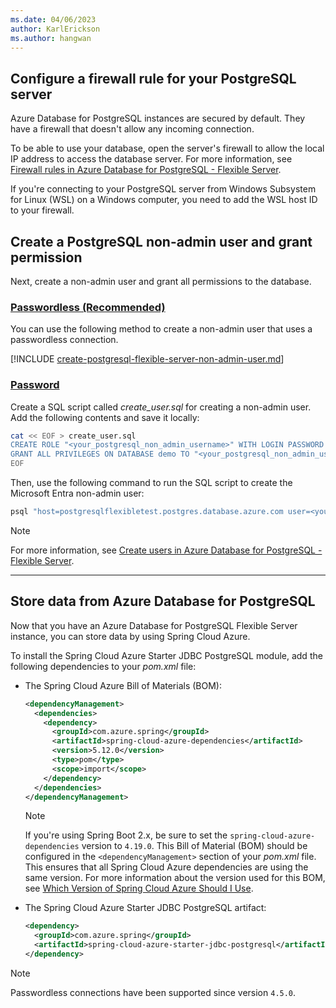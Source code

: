 ```yaml
---
ms.date: 04/06/2023
author: KarlErickson
ms.author: hangwan
---
```


## Configure a firewall rule for your PostgreSQL server

Azure Database for PostgreSQL instances are secured by default. They have a firewall that doesn't allow any incoming connection.

To be able to use your database, open the server's firewall to allow the local IP address to access the database server. For more information, see [Firewall rules in Azure Database for PostgreSQL - Flexible Server](/azure/postgresql/flexible-server/concepts-firewall-rules).

If you're connecting to your PostgreSQL server from Windows Subsystem for Linux (WSL) on a Windows computer, you need to add the WSL host ID to your firewall.

## Create a PostgreSQL non-admin user and grant permission

Next, create a non-admin user and grant all permissions to the database.

### [Passwordless (Recommended)](#tab/passwordless)

You can use the following method to create a non-admin user that uses a passwordless connection.

[!INCLUDE [create-postgresql-flexible-server-non-admin-user.md](create-postgresql-flexible-server-non-admin-user.md)]

### [Password](#tab/password)

Create a SQL script called *create_user.sql* for creating a non-admin user. Add the following contents and save it locally:

```bash
cat << EOF > create_user.sql
CREATE ROLE "<your_postgresql_non_admin_username>" WITH LOGIN PASSWORD '<your_postgresql_non_admin_password>';
GRANT ALL PRIVILEGES ON DATABASE demo TO "<your_postgresql_non_admin_username>";
EOF
```

Then, use the following command to run the SQL script to create the Microsoft Entra non-admin user:

```bash
psql "host=postgresqlflexibletest.postgres.database.azure.com user=<your_postgresql_admin_username> dbname=demo port=5432 password=<your_postgresql_admin_password> sslmode=require" < create_user.sql
```

> [!NOTE]
> For more information, see [Create users in Azure Database for PostgreSQL - Flexible Server](/azure/PostgreSQL/flexible-server/how-to-create-users).

---

## Store data from Azure Database for PostgreSQL

Now that you have an Azure Database for PostgreSQL Flexible Server instance, you can store data by using Spring Cloud Azure.

To install the Spring Cloud Azure Starter JDBC PostgreSQL module, add the following dependencies to your *pom.xml* file:

- The Spring Cloud Azure Bill of Materials (BOM):

  ```xml
  <dependencyManagement>
    <dependencies>
      <dependency>
        <groupId>com.azure.spring</groupId>
        <artifactId>spring-cloud-azure-dependencies</artifactId>
        <version>5.12.0</version>
        <type>pom</type>
        <scope>import</scope>
      </dependency>
    </dependencies>
  </dependencyManagement>
  ```

  > [!NOTE]
  > If you're using Spring Boot 2.x, be sure to set the `spring-cloud-azure-dependencies` version to `4.19.0`.
  > This Bill of Material (BOM) should be configured in the `<dependencyManagement>` section of your *pom.xml* file. This ensures that all Spring Cloud Azure dependencies are using the same version.
  > For more information about the version used for this BOM, see [Which Version of Spring Cloud Azure Should I Use](https://github.com/Azure/azure-sdk-for-java/wiki/Spring-Versions-Mapping#which-version-of-spring-cloud-azure-should-i-use).

- The Spring Cloud Azure Starter JDBC PostgreSQL artifact:

  ```xml
  <dependency>
    <groupId>com.azure.spring</groupId>
    <artifactId>spring-cloud-azure-starter-jdbc-postgresql</artifactId>
  </dependency>
  ```

> [!NOTE]
> Passwordless connections have been supported since version `4.5.0`.
